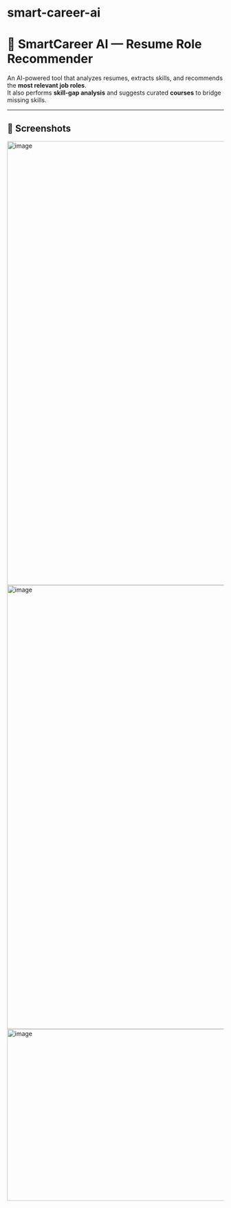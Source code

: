 # smart-career-ai
# 🧠 SmartCareer AI — Resume Role Recommender

An AI-powered tool that analyzes resumes, extracts skills, and recommends the **most relevant job roles**.  
It also performs **skill-gap analysis** and suggests curated **courses** to bridge missing skills.  

---

## 📸 Screenshots  
<img width="1915" height="1029" alt="image" src="https://github.com/user-attachments/assets/71ba425d-969e-4bfb-aa65-038e3f315808" />
<img width="1919" height="1029" alt="image" src="https://github.com/user-attachments/assets/a5eac743-ed9e-4c81-8d78-c0e5a1c41b5c" />

<img width="901" height="398" alt="image" src="https://github.com/user-attachments/assets/3b0c018d-7a3a-4ea3-94b7-f40a2058a3eb" />



